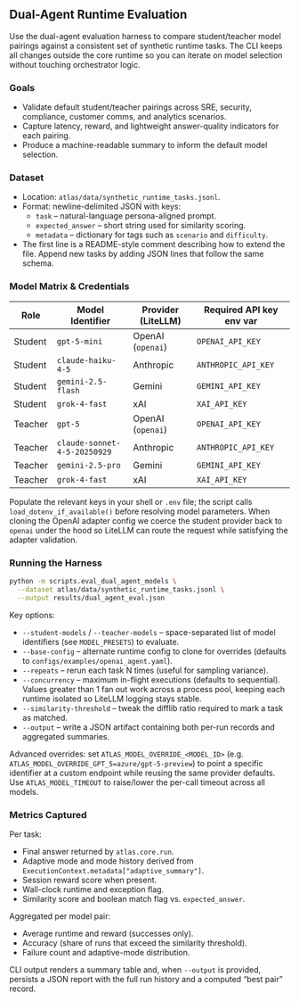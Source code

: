 ## Dual-Agent Runtime Evaluation

Use the dual-agent evaluation harness to compare student/teacher model pairings against a consistent set of synthetic runtime tasks. The CLI keeps all changes outside the core runtime so you can iterate on model selection without touching orchestrator logic.

### Goals
- Validate default student/teacher pairings across SRE, security, compliance, customer comms, and analytics scenarios.
- Capture latency, reward, and lightweight answer-quality indicators for each pairing.
- Produce a machine-readable summary to inform the default model selection.

### Dataset
- Location: `atlas/data/synthetic_runtime_tasks.jsonl`.
- Format: newline-delimited JSON with keys:
  - `task` – natural-language persona-aligned prompt.
  - `expected_answer` – short string used for similarity scoring.
  - `metadata` – dictionary for tags such as `scenario` and `difficulty`.
- The first line is a README-style comment describing how to extend the file. Append new tasks by adding JSON lines that follow the same schema.

### Model Matrix & Credentials

| Role    | Model Identifier              | Provider (LiteLLM)  | Required API key env var |
|---------|------------------------------|---------------------|--------------------------|
| Student | `gpt-5-mini`                 | OpenAI (`openai`)   | `OPENAI_API_KEY`         |
| Student | `claude-haiku-4-5`           | Anthropic           | `ANTHROPIC_API_KEY`      |
| Student | `gemini-2.5-flash`           | Gemini              | `GEMINI_API_KEY`         |
| Student | `grok-4-fast`                | xAI                 | `XAI_API_KEY`            |
| Teacher | `gpt-5`                      | OpenAI (`openai`)   | `OPENAI_API_KEY`         |
| Teacher | `claude-sonnet-4-5-20250929` | Anthropic           | `ANTHROPIC_API_KEY`      |
| Teacher | `gemini-2.5-pro`             | Gemini              | `GEMINI_API_KEY`         |
| Teacher | `grok-4-fast`                | xAI                 | `XAI_API_KEY`            |

Populate the relevant keys in your shell or `.env` file; the script calls `load_dotenv_if_available()` before resolving model parameters. When cloning the OpenAI adapter config we coerce the student provider back to `openai` under the hood so LiteLLM can route the request while satisfying the adapter validation.

### Running the Harness
```bash
python -m scripts.eval_dual_agent_models \
  --dataset atlas/data/synthetic_runtime_tasks.jsonl \
  --output results/dual_agent_eval.json
```

Key options:
- `--student-models` / `--teacher-models` – space-separated list of model identifiers (see `MODEL_PRESETS`) to evaluate.
- `--base-config` – alternate runtime config to clone for overrides (defaults to `configs/examples/openai_agent.yaml`).
- `--repeats` – rerun each task N times (useful for sampling variance).
- `--concurrency` – maximum in-flight executions (defaults to sequential). Values greater than 1 fan out work across a process pool, keeping each runtime isolated so LiteLLM logging stays stable.
- `--similarity-threshold` – tweak the difflib ratio required to mark a task as matched.
- `--output` – write a JSON artifact containing both per-run records and aggregated summaries.

Advanced overrides: set `ATLAS_MODEL_OVERRIDE_<MODEL_ID>` (e.g. `ATLAS_MODEL_OVERRIDE_GPT_5=azure/gpt-5-preview`) to point a specific identifier at a custom endpoint while reusing the same provider defaults. Use `ATLAS_MODEL_TIMEOUT` to raise/lower the per-call timeout across all models.

### Metrics Captured
Per task:
- Final answer returned by `atlas.core.run`.
- Adaptive mode and mode history derived from `ExecutionContext.metadata["adaptive_summary"]`.
- Session reward score when present.
- Wall-clock runtime and exception flag.
- Similarity score and boolean match flag vs. `expected_answer`.

Aggregated per model pair:
- Average runtime and reward (successes only).
- Accuracy (share of runs that exceed the similarity threshold).
- Failure count and adaptive-mode distribution.

CLI output renders a summary table and, when `--output` is provided, persists a JSON report with the full run history and a computed “best pair” record.
